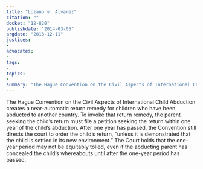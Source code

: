 ```yaml
---
title: "Lozano v. Alvarez"
citation: ""
docket: "12-820"
publishdate: "2014-03-05"
argdate: "2013-12-11"
justices:
- 
advocates:
- 
tags:
- 
topics:
- 
summary: "The Hague Convention on the Civil Aspects of International Child Abduction creates a near-automatic return remedy for children who have been abducted to another country. To invoke that return remedy, the parent seeking the child’s return must file a petition seeking the return within one year of the child’s abduction. After one year has passed, the Convention still directs the court to order the child’s return, “unless it is demonstrated that the child is settled in its new environment.” The Court holds that the one-year period may not be equitably tolled, even if the abducting parent has concealed the child’s whereabouts until after the one-year period has passed."
---
```

The Hague Convention on the Civil Aspects of International Child Abduction creates a near-automatic return remedy for children who have been abducted to another country. To invoke that return remedy, the parent seeking the child’s return must file a petition seeking the return within one year of the child’s abduction. After one year has passed, the Convention still directs the court to order the child’s return, “unless it is demonstrated that the child is settled in its new environment.” The Court holds that the one-year period may not be equitably tolled, even if the abducting parent has concealed the child’s whereabouts until after the one-year period has passed.

